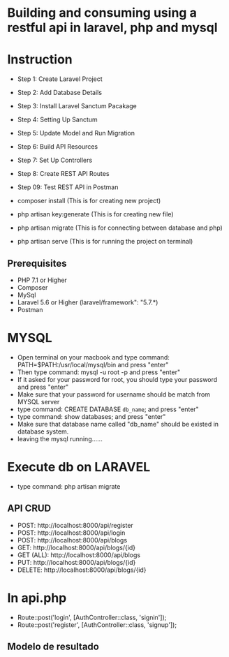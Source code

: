 # Building and consuming using a restful api in laravel, php and mysql

# Instruction
- Step 1: Create Laravel Project
- Step 2: Add Database Details
- Step 3: Install Laravel Sanctum Pacakage
- Step 4: Setting Up Sanctum
- Step 5: Update Model and Run Migration
- Step 6: Build API Resources
- Step 7: Set Up Controllers
- Step 8: Create REST API Routes
- Step 09: Test REST API in Postman


- composer install (This is for creating new project)
- php artisan key:generate  (This is for creating new file)
- php artisan migrate (This is for connecting between database and php)
- php artisan serve (This is for running the project on terminal)

## Prerequisites
- PHP 7.1 or Higher
- Composer
- MySql
- Laravel 5.6 or Higher (laravel/framework": "5.7.*)
- Postman

# MYSQL

- Open terminal on your macbook and type command: PATH=$PATH:/usr/local/mysql/bin and press "enter"
- Then type command: mysql -u root -p and press "enter"
- If it asked for your password for root, you should type your password and press "enter"
- Make sure that your password for username should be match from MYSQL server
- type command: CREATE DATABASE `db_name`; and press "enter"
- type command: show databases; and press "enter"
- Make sure that database name called "db_name" should be existed in database system.
- leaving the mysql running......

# Execute db on LARAVEL
- type command: php artisan migrate

## API CRUD
- POST: http://localhost:8000/api/register
- POST: http://localhost:8000/api/login
- POST: http://localhost:8000/api/blogs
- GET: http://localhost:8000/api/blogs/{id}
- GET (ALL): http://localhost:8000/api/blogs
- PUT: http://localhost:8000/api/blogs/{id}
- DELETE: http://localhost:8000/api/blogs/{id}

# In api.php
- Route::post('login', [AuthController::class, 'signin']);
- Route::post('register', [AuthController::class, 'signup']);

## Modelo de resultado
